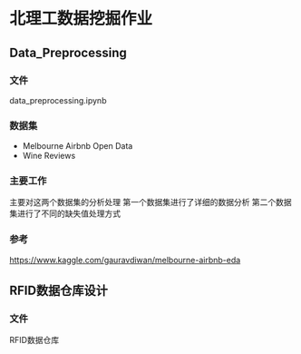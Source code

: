 # 北理工数据挖掘作业

## Data_Preprocessing
### 文件
data_preprocessing.ipynb

### 数据集
- Melbourne Airbnb Open Data
- Wine Reviews

### 主要工作
主要对这两个数据集的分析处理
第一个数据集进行了详细的数据分析
第二个数据集进行了不同的缺失值处理方式

### 参考
https://www.kaggle.com/gauravdiwan/melbourne-airbnb-eda


## RFID数据仓库设计
### 文件
RFID数据仓库

